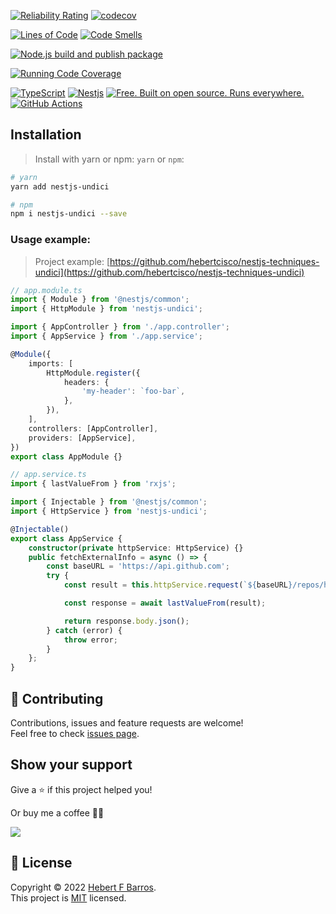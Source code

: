

[![Reliability Rating](https://sonarcloud.io/api/project_badges/measure?project=hebertcisco_nestjs-undici&metric=reliability_rating)](https://sonarcloud.io/summary/new_code?id=hebertcisco_nestjs-undici)
[![codecov](https://codecov.io/gh/hebertcisco/nestjs-undici/branch/master/graph/badge.svg?token=J79GA9DGDT)](https://codecov.io/gh/hebertcisco/nestjs-undici)

[![Lines of Code](https://sonarcloud.io/api/project_badges/measure?project=hebertcisco_nestjs-undici&metric=ncloc)](https://sonarcloud.io/summary/new_code?id=hebertcisco_nestjs-undici) [![Code Smells](https://sonarcloud.io/api/project_badges/measure?project=hebertcisco_nestjs-undici&metric=code_smells)](https://sonarcloud.io/summary/new_code?id=hebertcisco_nestjs-undici)

[![Node.js build and publish package](https://github.com/hebertcisco/nestjs-undici/actions/workflows/npm-publish.yml/badge.svg)](https://github.com/hebertcisco/nestjs-undici/actions/workflows/npm-publish.yml)

[![Running Code Coverage](https://github.com/hebertcisco/nestjs-undici/actions/workflows/coverage.yml/badge.svg)](https://github.com/hebertcisco/nestjs-undici/actions/workflows/coverage.yml)

[![TypeScript](https://img.shields.io/badge/TypeScript-007ACC?style=flat&logo=typescript&logoColor=white)](https://www.typescriptlang.org/)
[![Nestjs](https://img.shields.io/badge/Nestjs-ea2845?style=flat&logo=nestjs&logoColor=white)](https://nestjs.com/)
[![Free. Built on open source. Runs everywhere.](https://img.shields.io/badge/VS_Code-0078D4?style=flat&logo=visual%20studio%20code&logoColor=white)](https://code.visualstudio.com/)
[![GitHub Actions](https://img.shields.io/badge/github%20actions-%232671E5.svg?style=flat&logo=githubactions&logoColor=white)](https://github.com/hebertcisco/nestjs-undici/actions)

## Installation

> Install with yarn or npm: `yarn` or `npm`:

```bash
# yarn
yarn add nestjs-undici
```

```bash
# npm
npm i nestjs-undici --save
```

### Usage example:

> Project example: [https://github.com/hebertcisco/nestjs-techniques-undici](https://github.com/hebertcisco/nestjs-techniques-undici)

```ts
// app.module.ts
import { Module } from '@nestjs/common';
import { HttpModule } from 'nestjs-undici';

import { AppController } from './app.controller';
import { AppService } from './app.service';

@Module({
    imports: [
        HttpModule.register({
            headers: {
                'my-header': `foo-bar`,
            },
        }),
    ],
    controllers: [AppController],
    providers: [AppService],
})
export class AppModule {}

```

```ts
// app.service.ts
import { lastValueFrom } from 'rxjs';

import { Injectable } from '@nestjs/common';
import { HttpService } from 'nestjs-undici';

@Injectable()
export class AppService {
    constructor(private httpService: HttpService) {}
    public fetchExternalInfo = async () => {
        const baseURL = 'https://api.github.com';
        try {
            const result = this.httpService.request(`${baseURL}/repos/hebertcisco/undici`);

            const response = await lastValueFrom(result);

            return response.body.json();
        } catch (error) {
            throw error;
        }
    };
}
```

## 🤝 Contributing

Contributions, issues and feature requests are welcome!<br />Feel free to check [issues page](issues).

## Show your support

Give a ⭐️ if this project helped you!

Or buy me a coffee 🙌🏾

<a href="https://www.buymeacoffee.com/hebertcisco">
    <img src="https://img.buymeacoffee.com/button-api/?text=Buy me a coffee&emoji=&slug=hebertcisco&button_colour=FFDD00&font_colour=000000&font_family=Inter&outline_colour=000000&coffee_colour=ffffff" />
</a>

## 📝 License

Copyright © 2022 [Hebert F Barros](https://github.com/hebertcisco).<br />
This project is [MIT](LICENSE) licensed.
